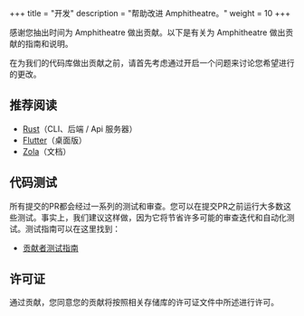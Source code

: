 +++
title = "开发"
description = "帮助改进 Amphitheatre。"
weight = 10
+++

感谢您抽出时间为 Amphitheatre 做出贡献。以下是有关为 Amphitheatre 做出贡献的指南和说明。

在为我们的代码库做出贡献之前，请首先考虑通过开启一个问题来讨论您希望进行的更改。

## 推荐阅读

- [Rust](https://www.rust-lang.org/learn/get-started)（CLI、后端 / Api 服务器）
- [Flutter](https://docs.flutter.dev/)（桌面版）
- [Zola](https://www.getzola.org/documentation/getting-started/overview/)（文档）

## 代码测试

所有提交的PR都会经过一系列的测试和审查。您可以在提交PR之前运行大多数这些测试。事实上，我们建议这样做，因为它将节省许多可能的审查迭代和自动化测试。测试指南可以在这里找到：

- [贡献者测试指南](@/contributing/testing.zh.md)

## 许可证

通过贡献，您同意您的贡献将按照相关存储库的许可证文件中所述进行许可。

